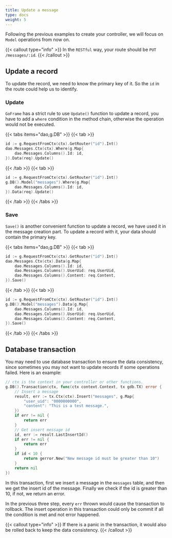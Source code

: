 ```yaml
---
title: Update a message
type: docs
weight: 5
---
```


Following the previous examples to create your controller, we will focus on `Model` operations from now on.

{{< callout type="info" >}}
In the `RESTful` way, your route should be `PUT /messages/:id`.
{{< /callout >}}

## Update a record

To update the record, we need to know the primary key of it. So the `id` in the route could help us to identify.

### Update

`GoFrame` has a strict rule to use `Update()` function to update a record, you have to add a `where` condition in the method chain, otherwise the operation would not be executed.

{{< tabs items="dao,g.DB" >}}
{{< tab >}}
```go
id := g.RequestFromCtx(ctx).GetRouter("id").Int()
dao.Messages.Ctx(ctx).Where(g.Map{
	dao.Messages.Columns().Id: id,
}).Data(req).Update()
```
{{< /tab >}}
{{< tab >}}
```go
id := g.RequestFromCtx(ctx).GetRouter("id").Int()
g.DB().Model("messages").Where(g.Map{
	dao.Messages.Columns().Id: id,
}).Data(req).Update()
```
{{< /tab >}}
{{< /tabs >}}

### Save

`Save()` is another convenient function to update a record, we have used it in the message creation part. To update a record with it, your data should contain the primary key.


{{< tabs items="dao,g.DB" >}}
{{< tab >}}
```go
id := g.RequestFromCtx(ctx).GetRouter("id").Int()
dao.Messages.Ctx(ctx).Data(g.Map{
	dao.Messages.Columns().Id: id,
	dao.Messages.Columns().UserUid: req.UserUid,
	dao.Messages.Columns().Content: req.Content,
}).Save()
```
{{< /tab >}}
{{< tab >}}
```go
id := g.RequestFromCtx(ctx).GetRouter("id").Int()
g.DB().Model("messages").Data(g.Map{
	dao.Messages.Columns().Id: id,
	dao.Messages.Columns().UserUid: req.UserUid,
	dao.Messages.Columns().Content: req.Content,
}).Save()
```
{{< /tab >}}
{{< /tabs >}}

## Database transaction

You may need to use database transaction to ensure the data consistency, since sometimes you may not want to update records if some operations failed. Here is an example:

```go
// ctx is the context in your controller or other functions.
g.DB().Transaction(ctx, func(ctx context.Context, tx gdb.TX) error {
	// Insert a message
	result, err := tx.Ctx(ctx).Insert("messages", g.Map{
		"user_uid": "0000000000",
		"content": "This is a test message.",
	})
	if err != nil {
		return err
	}
	// Get insert message id
	id, err := result.LastInsertId()
	if err != nil {
		return err
	}
    if id < 10 {
        return gerror.New("New message id must be greater than 10")
    }
	return nil
})
```

In this transaction, first we insert a message in the `messages` table, and then we get the insert id of the message. Finally we check if the id is greater than 10, if not, we return an error.

In the previous three step, every `err` thrown would cause the transaction to rollback. The insert operation in this transaction could only be commit if all the condition is met and not error happened.

{{< callout type="info" >}}
If there is a panic in the transaction, it would also be rolled back to keep the data consistency.
{{< /callout >}}
